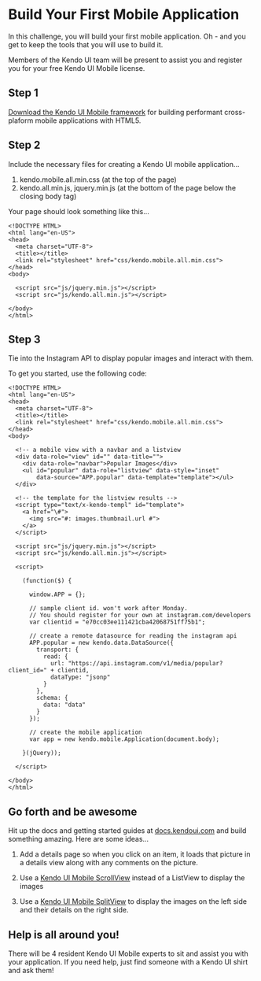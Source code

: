 # Build Your First Mobile Application

In this challenge, you will build your first mobile application.  Oh - and you get to keep the tools that you will use to build it.  

Members of the Kendo UI team will be present to assist you and register you for your free Kendo UI Mobile license.

## Step 1

[Download the Kendo UI Mobile framework](http://www.kendoui.com/download) for building performant cross-plaform mobile applications with HTML5.

## Step 2

Include the necessary files for creating a Kendo UI mobile application...

1. kendo.mobile.all.min.css (at the top of the page)
2. kendo.all.min.js, jquery.min.js (at the bottom of the page below the closing body tag)

Your page should look something like this...

    <!DOCTYPE HTML>
    <html lang="en-US">
    <head>
      <meta charset="UTF-8">
      <title></title>
      <link rel="stylesheet" href="css/kendo.mobile.all.min.css">
    </head>
    <body>
      
      <script src="js/jquery.min.js"></script>
      <script src="js/kendo.all.min.js"></script>

    </body>
    </html>

## Step 3

Tie into the Instagram API to display popular images and interact with them.

To get you started, use the following code:

    <!DOCTYPE HTML>
    <html lang="en-US">
    <head>
      <meta charset="UTF-8">
      <title></title>
      <link rel="stylesheet" href="css/kendo.mobile.all.min.css">
    </head>
    <body>
      
      <!-- a mobile view with a navbar and a listview
      <div data-role="view" id="" data-title="">
        <div data-role="navbar">Popular Images</div>
        <ul id="popular" data-role="listview" data-style="inset" 
            data-source="APP.popular" data-template="template"></ul>
      </div>
      
      <!-- the template for the listview results -->
      <script type="text/x-kendo-templ" id="template">
        <a href="\#">
          <img src="#: images.thumbnail.url #">
        </a>
      </script>
      
      <script src="js/jquery.min.js"></script>
      <script src="js/kendo.all.min.js"></script>
      
      <script>
        
        (function($) {
        
          window.APP = {};

          // sample client id. won't work after Monday. 
          // You should register for your own at instagram.com/developers
          var clientid = "e70cc03ee111421cba42068751ff75b1";

          // create a remote datasource for reading the instagram api
          APP.popular = new kendo.data.DataSource({
            transport: {
              read: {
                url: "https://api.instagram.com/v1/media/popular?client_id=" + clientid,
                dataType: "jsonp"
              }
            },
            schema: {
              data: "data"
            }
          });

          // create the mobile application
          var app = new kendo.mobile.Application(document.body);
        
        }(jQuery));
      
      </script>
    
    </body>
    </html>

## Go forth and be awesome

Hit up the docs and getting started guides at [docs.kendoui.com](http://docs.kendoui.com) and build something amazing.  Here are some ideas...

1. Add a details page so when you click on an item, it loads that picture in a details view along with any comments on the picture.

2. Use a [Kendo UI Mobile ScrollView](http://demos.kendoui.com/mobile/scrollview) instead of a ListView to display the images

3. Use a [Kendo UI Mobile SplitView](http://demos.kendoui.com/mobile/splitview) to display the images on the left side and their details on the right side.

## Help is all around you!

There will be 4 resident Kendo UI Mobile experts to sit and assist you with your application.  If you need help, just find someone with a Kendo UI shirt and ask them!
